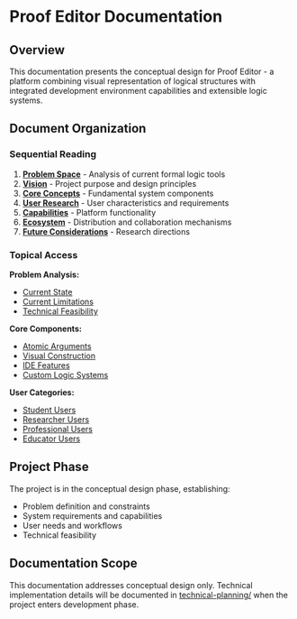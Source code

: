 # Proof Editor Documentation

## Overview

This documentation presents the conceptual design for Proof Editor - a platform combining visual representation of logical structures with integrated development environment capabilities and extensible logic systems.

## Document Organization

### Sequential Reading

1. **[Problem Space](01-problem-space/README.md)** - Analysis of current formal logic tools
2. **[Vision](02-vision/README.md)** - Project purpose and design principles
3. **[Core Concepts](03-concepts/README.md)** - Fundamental system components
4. **[User Research](04-users/README.md)** - User characteristics and requirements
5. **[Capabilities](05-capabilities/README.md)** - Platform functionality
6. **[Ecosystem](06-ecosystem/README.md)** - Distribution and collaboration mechanisms
7. **[Future Considerations](07-future/README.md)** - Research directions

### Topical Access

**Problem Analysis:**
- [Current State](01-problem-space/current-state.md)
- [Current Limitations](01-problem-space/current-limitations.md)
- [Technical Feasibility](01-problem-space/technical-feasibility.md)

**Core Components:**
- [Atomic Arguments](03-concepts/atomic-arguments.md)
- [Visual Construction](05-capabilities/visual-proof.md)
- [IDE Features](05-capabilities/ide-features.md)
- [Custom Logic Systems](06-ecosystem/custom-logic.md)

**User Categories:**
- [Student Users](04-users/student-users.md)
- [Researcher Users](04-users/researcher.md)
- [Professional Users](04-users/professional.md)
- [Educator Users](04-users/educator.md)

## Project Phase

The project is in the conceptual design phase, establishing:
- Problem definition and constraints
- System requirements and capabilities
- User needs and workflows
- Technical feasibility

## Documentation Scope

This documentation addresses conceptual design only. Technical implementation details will be documented in [technical-planning/](../technical-planning/README.md) when the project enters development phase.